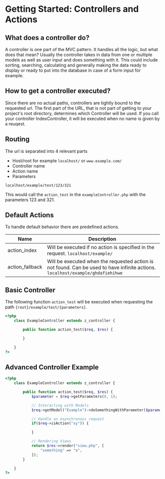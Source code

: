 # Getting Started: Controllers and Actions

## What does a controller do?
A controller is one part of the MVC pattern. It handles all the logic, but what does that mean? Usually the controller takes in data from one or multiple models as well as user input and does something with it. This could include sorting, searching, calculating and generally making the data ready to display or ready to put into the database in case of a form input for example. 

## How to get a controller executed?
Since there are no actual paths, controllers are tightly bound to the requested url. The first part of the URL, that is not part of getting to your project's root directory, determines which Controller will be used. If you call your controller IndexController, it will be executed when no name is given by a reuqest. 



## Routing

The url is separated into 4 relevant parts

- Host/root for example `localhost/` or `www.example.com/`
- Controller name
- Action name
- Parameters

`localhost/example/test/123/321`

This would call the `action_test` in the `exampleController.php`  with the parameters 123 and 321.


## Default Actions

To handle default behavior there are predefined actions.

| Name            | Description                                                                                    |
| --------------- | ---------------------------------------------------------------------------------------------- |
| action_index    | Will be executed if no action is specified in the request.  `localhost/example/`               |
| action_fallback | Will be executed when the requested action is not found. Can be used to have infinite actions.  `localhost/example/ghdafiehihwe`|



## Basic Controller

The following function `action_test` will be executed when requesting the path `{root}/example/test/{parameters}`.

```php
<?php
    class ExampleController extends z_controller {

        public function action_test($req, $res) {

        }

    }
?>
```

## Advanced Controller Example

```php
<?php
    class ExampleController extends z_controller {

        public function action_test($req, $res) {
            $parameter = $req->getParameters(0, 1);

            // Interacting with Models
            $req->getModel("Example")->doSomethingWithParameter($parameter);

            // Handle an asynchronous request
            if($req->isAction("xy")) {

            }

            // Rendering Views
            return $res->render("view.php", [
                "something" => "a",
            ]);
        }

    }
?>
```